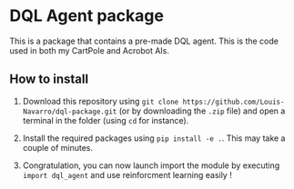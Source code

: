 DQL Agent package
=================

This is a package that contains a pre-made DQL agent. This is the code used in both my CartPole and Acrobot AIs.

## How to install

1. Download this repository using `git clone https://github.com/Louis-Navarro/dql-package.git` (or by downloading the `.zip` file) and open a terminal in the folder (using `cd` for instance).

2. Install the required packages using `pip install -e .`. This may take a couple of minutes.

3. Congratulation, you can now launch import the module by executing `import dql_agent` and use reinforcment learning easily !